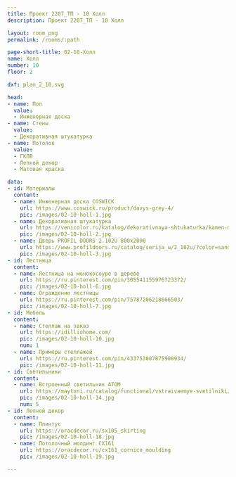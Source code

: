 ```yaml
---
title: Проект 2207_ТП - 10 Холл
description: Проект 2207_ТП - 10 Холл

layout: room_png
permalink: /rooms/:path

page-short-title: 02-10-Холл
name: Холл
number: 10
floor: 2

dxf: plan_2_10.svg

head:
- name: Пол
  value:
  - Инженерная доска
- name: Стены
  value:
  - Декоративная штукатурка
- name: Потолок
  value:
  - ГКЛВ
  - Лепной декор
  - Матовая краска

data:
- id: Материалы
  content:
  - name: Инженерная доска COSWICK
    url: https://www.coswick.ru/product/davys-grey-4/
    pic: /images/02-10-holl-1.jpg
  - name: Декоративная штукатурка
    url: https://venicolor.ru/katalog/dekorativnaya-shtukaturka/kamen-mramor-shamot-pod-starinu/rilevo-rilievo.html
    pic: /images/02-10-holl-2.jpg
  - name: Дверь PROFIL DOORS 2.102U 800x2000
    url: https://www.profildoors.ru/catalog/serija_u/2_102u/?color=sand&glass=
    pic: /images/02-10-holl-3.jpg
- id: Лестница
  content:
  - name: Лестница на монокосоуре в дереве 
    url: https://ru.pinterest.com/pin/305541155976723372/
    pic: /images/02-10-holl-6.jpg
  - name: Ограждение лестницы 
    url: https://ru.pinterest.com/pin/75787206218666503/
    pic: /images/02-10-holl-7.jpg
- id: Мебель
  content:
  - name: Стеллаж на заказ
    url: https://idilliohome.com/
    pic: /images/02-10-holl-10.jpg
    num: 1
  - name: Примеры стеллажей
    url: https://ru.pinterest.com/pin/433753007875900934/
    pic: /images/02-10-holl-11.jpg
- id: Светильники
  content:
  - name: Встроенный светильник ATOM
    url: https://maytoni.ru/catalog/functional/vstraivaemye-svetilniki/dl024-2-02w/
    pic: /images/02-10-holl-14.jpg
    num: 5
- id: Лепной декор
  content:
  - name: Плинтус 
    url: https://oracdecor.ru/sx105_skirting
    pic: /images/02-10-holl-18.jpg
  - name: Потолочный молдинг CX161
    url: https://oracdecor.ru/cx161_cornice_moulding
    pic: /images/02-10-holl-19.jpg

---
```

